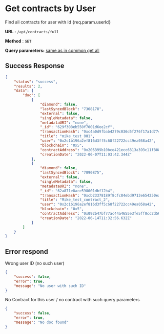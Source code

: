 # Get contracts by User

Find all contracts for user with Id {req.param.userId}

**URL** : `/api/contracts/full`

**Method** : `GET`

**Query parameters:**
[same as in common get all](../readme/common_get_all.md)

## Success Response

```json
{
    "status": "success",
    "results": 2,
    "data": {
        "doc": [
            {
                "diamond": false,
                "lastSyncedBlock": "7368178",
                "external": false,
                "singleMetadata": false,
                "metadataURI": "none",
                "_id": "629f308eb550f7001d6ee2cf",
                "transactionHash": "0xc4a0d9fbab4279c036d5f276f17a1d77415fef6a76fe5f037b1f03b1c2721244",
                "title": "mike_test_001",
                "user": "0x2c1b196a2ef816d3ff5c68f22722cc49ea058a42",
                "blockchain": "0x5",
                "contractAddress": "0x205399b10bce421ecc6313a393c11f8083cd056f",
                "creationDate": "2022-06-07T11:03:42.344Z"
            },
            {
                "diamond": false,
                "lastSyncedBlock": "7090875",
                "external": false,
                "singleMetadata": false,
                "metadataURI": "none",
                "_id": "62a871e8ace598001dbf12b4",
                "transactionHash": "0xcb23378189f8cfc84ebd9713e654250ead7352f228b63ac1ac853da38ab82572",
                "title": "Mike_test_contract_2",
                "user": "0x2c1b196a2ef816d3ff5c68f22722cc49ea058a42",
                "blockchain": "0x5",
                "contractAddress": "0x092b47bf77ac44a4655e3fe5ff0cc2d5096a76a6",
                "creationDate": "2022-06-14T11:32:56.632Z"
            }
        ]
    }
}
```

## Error respond

Wrong user ID (no such user)

```json
{
    "success": false,
    "error": true,
    "message": "No user with such ID"
}
```
No Contract for this user / no contract with such query parameters

```json
{
    "success": false,
    "error": true,
    "message": "No doc found"
}
```